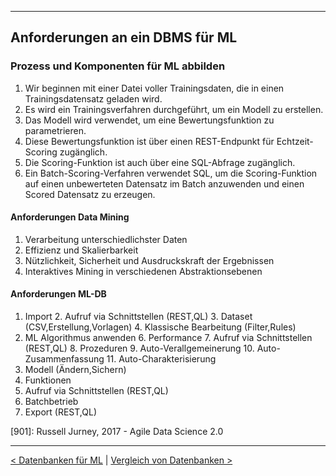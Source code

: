 ***

## Anforderungen an ein DBMS für ML

### Prozess und Komponenten für ML abbilden

1) Wir beginnen mit einer Datei voller Trainingsdaten, die in einen Trainingsdatensatz geladen wird.
2) Es wird ein Trainingsverfahren durchgeführt, um ein Modell zu erstellen.
3) Das Modell wird verwendet, um eine Bewertungsfunktion zu parametrieren.
4) Diese Bewertungsfunktion ist über einen REST-Endpunkt für Echtzeit-Scoring zugänglich.
5) Die Scoring-Funktion ist auch über eine SQL-Abfrage zugänglich.
6) Ein Batch-Scoring-Verfahren verwendet SQL, um die Scoring-Funktion auf einen unbewerteten Datensatz im Batch anzuwenden und einen Scored Datensatz zu erzeugen.

#### Anforderungen Data Mining

1) Verarbeitung unterschiedlichster Daten
2) Effizienz und Skalierbarkeit
3) Nützlichkeit, Sicherheit und Ausdruckskraft der Ergebnissen
4) Interaktives Mining in verschiedenen Abstraktionsebenen

#### Anforderungen ML-DB

1. Import
   2. Aufruf via Schnittstellen (REST,QL)
   3. Dataset (CSV,Erstellung,Vorlagen)
   4. Klassische Bearbeitung (Filter,Rules)
5. ML Algorithmus anwenden
   6. Performance
   7. Aufruf via Schnittstellen (REST,QL)
   8. Prozeduren
   9. Auto-Verallgemeinerung
   10. Auto-Zusammenfassung
   11. Auto-Charakterisierung
12. Modell (Ändern,Sichern)
13. Funktionen
   14. Aufruf via Schnittstellen (REST,QL)
   15. Batchbetrieb
16. Export (REST,QL)


[901]: Russell Jurney, 2017 - Agile Data Science 2.0

----

[< Datenbanken für ML](08_dbml.md)	|	[Vergleich von Datenbanken >](10_dbml_comparsion.md)
